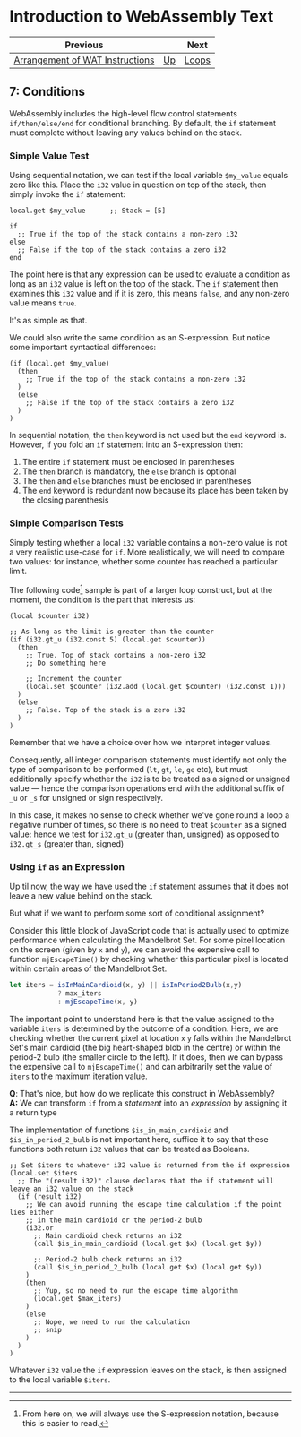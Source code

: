 # Introduction to WebAssembly Text

| Previous | | Next
|---|---|---
| [Arrangement of WAT Instructions](../06/) | [Up](/chriswhealy/introduction-to-web-assembly-text) | [Loops](../08/)

## 7: Conditions

WebAssembly includes the high-level flow control statements `if/then/else/end` for conditional branching.  By default, the `if` statement must complete without leaving any values behind on the stack.

### Simple Value Test

Using sequential notation, we can test if the local variable `$my_value` equals zero like this.   Place the `i32` value in question on top of the stack, then simply invoke the `if` statement:

```wast
local.get $my_value      ;; Stack = [5]

if
  ;; True if the top of the stack contains a non-zero i32
else
  ;; False if the top of the stack contains a zero i32
end
```

The point here is that any expression can be used to evaluate a condition as long as an `i32` value is left on the top of the stack.  The `if` statement then examines this `i32` value and if it is zero, this means `false`, and any non-zero value means `true`.

It's as simple as that.

We could also write the same condition as an S-expression.  But notice some important syntactical differences:

```wast
(if (local.get $my_value)
  (then
    ;; True if the top of the stack contains a non-zero i32
  )
  (else
    ;; False if the top of the stack contains a zero i32
  )
)
```

In sequential notation, the `then` keyword is not used but the `end` keyword is. However, if you fold an `if` statement into an S-expression then:

1. The entire `if` statement must be enclosed in parentheses
1. The `then` branch is mandatory, the `else` branch is optional
1. The `then` and `else` branches must be enclosed in parentheses
1. The `end` keyword is redundant now because its place has been taken by the closing parenthesis

### Simple Comparison Tests

Simply testing whether a local `i32` variable contains a non-zero value is not a very realistic use-case for `if`.  More realistically, we will need to compare two values: for instance, whether some counter has reached a particular limit.

The following code[^1] sample is part of a larger loop construct, but at the moment, the condition is the part that interests us:

```wast
(local $counter i32)

;; As long as the limit is greater than the counter
(if (i32.gt_u (i32.const 5) (local.get $counter))
  (then
    ;; True. Top of stack contains a non-zero i32
    ;; Do something here

    ;; Increment the counter
    (local.set $counter (i32.add (local.get $counter) (i32.const 1)))
  )
  (else
    ;; False. Top of the stack is a zero i32
  )
)
```

Remember that we have a choice over how we interpret integer values.

Consequently, all integer comparison statements must identify not only the type of comparison to be performed (`lt`, `gt`, `le`, `ge` etc), but must additionally specify whether the `i32` is to be treated as a signed or unsigned value &mdash; hence the comparison operations end with the additional suffix of `_u` or `_s` for unsigned or sign respectively.

In this case, it makes no sense to check whether we've gone round a loop a negative number of times, so there is no need to treat `$counter` as a signed value: hence we test for `i32.gt_u` (greater than, unsigned) as opposed to `i32.gt_s` (greater than, signed)

### Using `if` as an Expression

Up til now, the way we have used the `if` statement assumes that it does not leave a new value behind on the stack.

But what if we want to perform some sort of conditional assignment?

Consider this little block of JavaScript code that is actually used to optimize performance when calculating the Mandelbrot Set.  For some pixel location on the screen (given by `x` and `y`), we can avoid the expensive call to function `mjEscapeTime()` by checking whether this particular pixel is located within certain areas of the Mandelbrot Set.

```javascript
let iters = isInMainCardioid(x, y) || isInPeriod2Bulb(x,y)
            ? max_iters
            : mjEscapeTime(x, y)
```

The important point to understand here is that the value assigned to the variable `iters` is determined by the outcome of a condition.  Here, we are checking whether the current pixel at location `x` `y` falls within the Mandelbrot Set's main cardioid (the big heart-shaped blob in the centre) or within the period-2 bulb (the smaller circle to the left).  If it does, then we can bypass the expensive call to `mjEscapeTime()` and can arbitrarily set the value of `iters` to the maximum iteration value.

**Q**: That's nice, but how do we replicate this construct in WebAssembly?<br>
**A:** We can transform `if` from a *statement* into an *expression* by assigning it a return type

The implementation of functions `$is_in_main_cardioid` and `$is_in_period_2_bulb` is not important here, suffice it to say that these functions both return `i32` values that can be treated as Booleans.

```wast
;; Set $iters to whatever i32 value is returned from the if expression
(local.set $iters
  ;; The "(result i32)" clause declares that the if statement will leave an i32 value on the stack
  (if (result i32)
    ;; We can avoid running the escape time calculation if the point lies either
    ;; in the main cardioid or the period-2 bulb
    (i32.or
      ;; Main cardioid check returns an i32
      (call $is_in_main_cardioid (local.get $x) (local.get $y))

      ;; Period-2 bulb check returns an i32
      (call $is_in_period_2_bulb (local.get $x) (local.get $y))
    )
    (then
      ;; Yup, so no need to run the escape time algorithm
      (local.get $max_iters)
    )
    (else
      ;; Nope, we need to run the calculation
      ;; snip
    )
  )
)
```

Whatever `i32` value the `if` expression leaves on the stack, is then assigned to the local variable `$iters`.

<hr>

[^1]: From here on, we will always use the S-expression notation, because this is easier to read.
